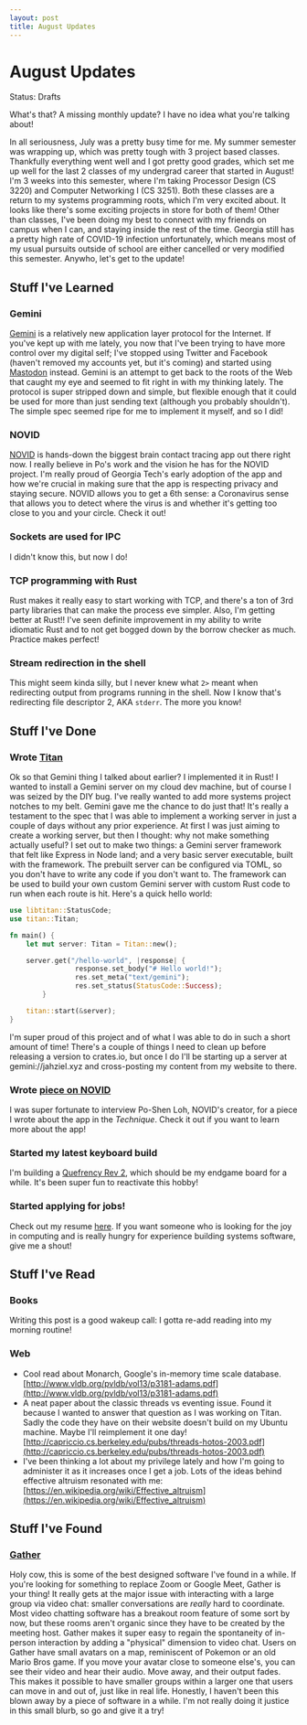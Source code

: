 ```yaml
---
layout: post
title: August Updates
---
```

# August Updates

Status: Drafts

What's that? A missing monthly update? I have no idea what you're talking about!

In all seriousness, July was a pretty busy time for me. My summer semester was wrapping up, which was pretty tough with 3 project based classes. Thankfully everything went well and I got pretty good grades, which set me up well for the last 2 classes of my undergrad career that started in August! I'm 3 weeks into this semester, where I'm taking Processor Design (CS 3220) and Computer Networking I (CS 3251). Both these classes are a return to my systems programming roots, which I'm very excited about. It looks like there's some exciting projects in store for both of them! Other than classes, I've been doing my best to connect with my friends on campus when I can, and staying inside the rest of the time. Georgia still has a pretty high rate of COVID-19 infection unfortunately, which means most of my usual pursuits outside of school are either cancelled or very modified this semester. Anywho, let's get to the update! 

## Stuff I've Learned

### Gemini

[Gemini](https://gemini.circumlunar.space) is a relatively new application layer protocol for the Internet. If you've kept up with me lately, you now that I've been trying to have more control over my digital self; I've stopped using Twitter and Facebook (haven't removed my accounts yet, but it's coming) and started using [Mastodon](https://thecabal.xyz/@hapax) instead. Gemini is an attempt to get back to the roots of the Web that caught my eye and seemed to fit right in with my thinking lately. The protocol is super stripped down and simple, but flexible enough that it could be used for more than just sending text (although you probably shouldn't). The simple spec seemed ripe for me to implement it myself, and so I did!

### NOVID

[NOVID](https://novid.org) is hands-down the biggest brain contact tracing app out there right now. I really believe in Po's work and the vision he has for the NOVID project. I'm really proud of Georgia Tech's early adoption of the app and how we're crucial in making sure that the app is respecting privacy and staying secure. NOVID allows you to get a 6th sense: a Coronavirus sense that allows you to detect where the virus is and whether it's getting too close to you and your circle. Check it out!

### Sockets are used for IPC

I didn't know this, but now I do!

### TCP programming with Rust

Rust makes it really easy to start working with TCP, and there's a ton of 3rd party libraries that can make the process eve simpler. Also, I'm getting better at Rust!! I've seen definite improvement in my ability to write idiomatic Rust and to not get bogged down by the borrow checker as much. Practice makes perfect!

### Stream redirection in the shell

This might seem kinda silly, but I never knew what `2>` meant when redirecting output from programs running in the shell. Now I know that's redirecting file descriptor 2, AKA `stderr`. The more you know!

## Stuff I've Done

### Wrote [Titan](https://github.com/jahzielv/titan)

Ok so that Gemini thing I talked about earlier? I implemented it in Rust! I wanted to install a Gemini server on my cloud dev machine, but of course I was seized by the DIY bug. I've really wanted to add more systems project notches to my belt. Gemini gave me the chance to do just that! It's really a testament to the spec that I was able to implement a working server in just a couple of days without any prior experience. At first I was just aiming to create a working server, but then I thought: why not make something actually useful? I set out to make two things: a Gemini server framework that felt like Express in Node land; and a very basic server executable, built with the framework. The prebuilt server can be configured via TOML, so you don't have to write any code if you don't want to. The framework can be used to build your own custom Gemini server with custom Rust code to run when each route is hit. Here's a quick hello world:

```rust
use libtitan::StatusCode;
use titan::Titan;

fn main() {
    let mut server: Titan = Titan::new();

    server.get("/hello-world", |response| {
				response.set_body("# Hello world!");
				res.set_meta("text/gemini");
				res.set_status(StatusCode::Success);
		}

    titan::start(&server);
}
```

I'm super proud of this project and of what I was able to do in such a short amount of time! There's a couple of things I need to clean up before releasing a version to crates.io, but once I do I'll be starting up a server at gemini://jahziel.xyz and cross-posting my content from my website to there. 

### Wrote [piece on NOVID](https://nique.net/news/2020/09/02/tech-tests-novid-app/)

I was super fortunate to interview Po-Shen Loh, NOVID's creator, for a piece I wrote about the app in the *Technique*. Check it out if you want to learn more about the app!

### Started my latest keyboard build

I'm building a [Quefrency Rev 2](https://keeb.io/collections/quefrency-split-staggered-65-keyboard), which should be my endgame board for a while. It's been super fun to reactivate this hobby!

### Started applying for jobs!

Check out my resume [here](https://jahz.co/resume). If you want someone who is looking for the joy in computing and is really hungry for experience building systems software, give me a shout!

## Stuff I've Read

### Books

Writing this post is a good wakeup call: I gotta re-add reading into my morning routine!

### Web

- Cool read about Monarch, Google's in-memory time scale database. [http://www.vldb.org/pvldb/vol13/p3181-adams.pdf](http://www.vldb.org/pvldb/vol13/p3181-adams.pdf)
- A neat paper about the classic threads vs eventing issue. Found it because I wanted to answer that question as I was working on Titan. Sadly the code they have on their website doesn't build on my Ubuntu machine. Maybe I'll reimplement it one day! [http://capriccio.cs.berkeley.edu/pubs/threads-hotos-2003.pdf](http://capriccio.cs.berkeley.edu/pubs/threads-hotos-2003.pdf)
- I've been thinking a lot about my privilege lately and how I'm going to administer it as it increases once I get a job. Lots of the ideas behind effective altruism resonated with me: [https://en.wikipedia.org/wiki/Effective_altruism](https://en.wikipedia.org/wiki/Effective_altruism)

## Stuff I've Found

### [Gather](https://gather.town)

Holy cow, this is some of the best designed software I've found in a while. If you're looking for something to replace Zoom or Google Meet, Gather is your thing! It really gets at the major issue with interacting with a large group via video chat: smaller conversations are *really* hard to coordinate. Most video chatting software has a breakout room feature of some sort by now, but these rooms aren't organic since they have to be created by the meeting host. Gather makes it super easy to regain the spontaneity of in-person interaction by adding a "physical" dimension to video chat. Users on Gather have small avatars on a map, reminiscent of Pokemon or an old Mario Bros game. If you move your avatar close to someone else's, you can see their video and hear their audio. Move away, and their output fades. This makes it possible to have smaller groups within a larger one that users can move in and out of, just like in real life. Honestly, I haven't been this blown away by a piece of software in a while. I'm not really doing it justice in this small blurb, so go and give it a try!